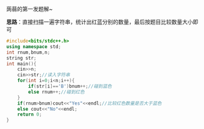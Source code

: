 蒟蒻的第一发题解~  

**思路**：直接扫描一遍字符串，统计出红蓝分别的数量，最后按题目比较数量大小即可

```cpp
#include<bits/stdc++.h>
using namespace std;
int rnum,bnum,n;
string str;
int main(){
	cin>>n;
	cin>>str;//读入字符串
	for(int i=0;i<n;i++){
		if(str[i]=='B')bnum++;//碰到蓝色
		else rnum++;//碰到红色
	}
	if(rnum>bnum)cout<<"Yes"<<endl;//比较红色数量是否大于蓝色
	else cout<<"No"<<endl;
	return 0;
}
```
